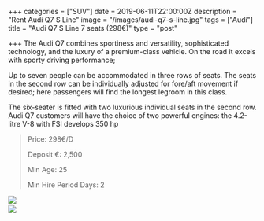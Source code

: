 +++
categories = ["SUV"]
date = 2019-06-11T22:00:00Z
description = "Rent Audi Q7 S Line"
image = "/images/audi-q7-s-line.jpg"
tags = ["Audi"]
title = "Audi Q7 S Line 7 seats (298€)"
type = "post"

+++
The Audi Q7 combines sportiness and versatility, sophisticated technology, and the luxury of a premium-class vehicle. On the road it excels with sporty driving performance;

Up to seven people can be accommodated in three rows of seats. The seats in the second row can be individually adjusted for fore/aft movement if desired; here passengers will find the longest legroom in this class.

The six-seater is fitted with two luxurious individual seats in the second row. Audi Q7 customers will have the choice of two powerful engines: the 4.2-litre V-8 with FSI develops 350 hp

> Price: 298€/D
>
> Deposit €: 2,500
>
> Min Age: 25
>
> Min Hire Period Days: 2

![](/images/audi-q7-s-line-2.jpg)[  
![](/images/boton.png)](https://supercarmarbella.com/contact/ "Book")